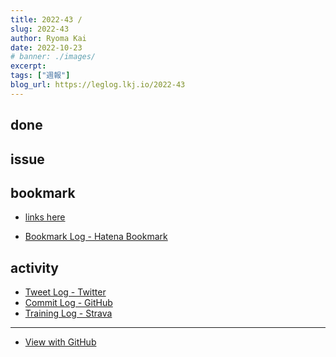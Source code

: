 ```yaml
---
title: 2022-43 / 
slug: 2022-43
author: Ryoma Kai
date: 2022-10-23
# banner: ./images/
excerpt: 
tags: ["週報"]
blog_url: https://leglog.lkj.io/2022-43
---
```


<!--greeting here-->

## done

### 

## issue

### 

## bookmark

- [links here]()


- [Bookmark Log - Hatena Bookmark](https://b.hatena.ne.jp/Ryo_K/bookmark)

## activity

<Tweet tweetLink="" />
<Instagram instagramId="" />
<YouTube youTubeId="" />

- [Tweet Log - Twitter](https://twitter.com/search?q=(from%3Alegnoh)%20until%3A2022-10-23%20since%3A2022-10-17%20-filter%3Areplies&src=typed_query)
- [Commit Log - GitHub](https://github.com/legnoh?tab=overview&from=2022-10-17&to=2022-10-23)
- [Training Log - Strava](https://www.strava.com/athletes/47349424/training/log)

----

- [View with GitHub](https://github.com/legnoh/leglog/blob/master/content/posts/202x/2022/43/index.md)

